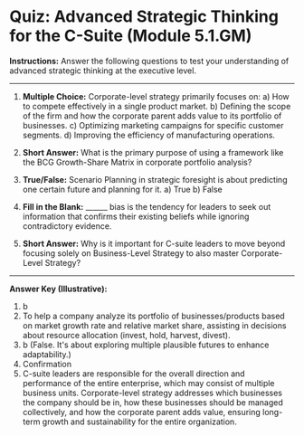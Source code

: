 # Quiz: Advanced Strategic Thinking for the C-Suite (Module 5.1.GM)

**Instructions:** Answer the following questions to test your understanding of advanced strategic thinking at the executive level.

---

1.  **Multiple Choice:** Corporate-level strategy primarily focuses on:
    a) How to compete effectively in a single product market.
    b) Defining the scope of the firm and how the corporate parent adds value to its portfolio of businesses.
    c) Optimizing marketing campaigns for specific customer segments.
    d) Improving the efficiency of manufacturing operations.

2.  **Short Answer:** What is the primary purpose of using a framework like the BCG Growth-Share Matrix in corporate portfolio analysis?

3.  **True/False:** Scenario Planning in strategic foresight is about predicting one certain future and planning for it.
    a) True
    b) False

4.  **Fill in the Blank:** ______ bias is the tendency for leaders to seek out information that confirms their existing beliefs while ignoring contradictory evidence.

5.  **Short Answer:** Why is it important for C-suite leaders to move beyond focusing solely on Business-Level Strategy to also master Corporate-Level Strategy?

---
**Answer Key (Illustrative):**
1.  b
2.  To help a company analyze its portfolio of businesses/products based on market growth rate and relative market share, assisting in decisions about resource allocation (invest, hold, harvest, divest).
3.  b (False. It's about exploring multiple plausible futures to enhance adaptability.)
4.  Confirmation
5.  C-suite leaders are responsible for the overall direction and performance of the entire enterprise, which may consist of multiple business units. Corporate-level strategy addresses which businesses the company should be in, how these businesses should be managed collectively, and how the corporate parent adds value, ensuring long-term growth and sustainability for the entire organization.